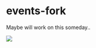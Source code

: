 # events-fork

Maybe will work on this someday..

![](https://media.tenor.com/yjJYXU2pwG4AAAAC/unstable-insane.gif)
